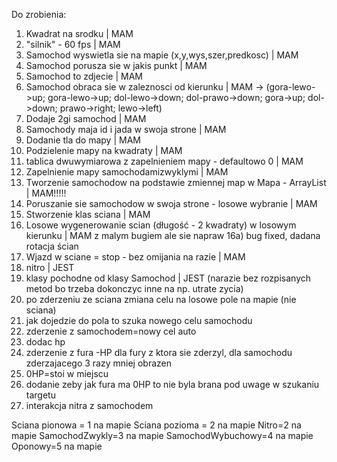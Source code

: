 Do zrobienia:
1. Kwadrat na srodku | MAM
2. "silnik" - 60 fps | MAM
3. Samochod wyswietla sie na mapie (x,y,wys,szer,predkosc) | MAM
4. Samochod porusza sie w jakis punkt | MAM
5. Samochod to zdjecie | MAM
6. Samochod obraca sie w zaleznosci od kierunku | MAM -> (gora-lewo->up; gora-lewo->up; dol-lewo->down; dol-prawo->down; gora->up; dol->down; prawo->right; lewo->left)
7. Dodaje 2gi samochod | MAM
8. Samochody maja id i jada w swoja strone | MAM
9. Dodanie tla do mapy | MAM
10. Podzielenie mapy na kwadraty | MAM
11. tablica dwuwymiarowa z zapelnieniem mapy - defaultowo 0 | MAM
12. Zapelnienie mapy samochodamizwyklymi | MAM
13. Tworzenie samochodow na podstawie zmiennej map w Mapa - ArrayList | MAM!!!!!
14. Poruszanie sie samochodow w swoja strone - losowe wybranie | MAM
15. Stworzenie klas sciana | MAM
16. Losowe wygenerowanie scian (długość - 2 kwadraty) w losowym kierunku | MAM z malym bugiem ale sie napraw
    16a) bug fixed, dadana rotacja ścian
18. Wjazd w sciane = stop - bez omijania na razie | MAM
19. nitro | JEST
20. klasy pochodne od klasy Samochod | JEST (narazie bez rozpisanych metod bo trzeba dokonczyc inne na np. utrate zycia)
21. po zderzeniu ze sciana zmiana celu na losowe pole na mapie (nie sciana)
22. jak dojedzie do pola to szuka nowego celu samochodu
23. zderzenie z samochodem=nowy cel auto
25. dodac hp
26. zderzenie z fura -HP dla fury z ktora sie zderzyl, dla samochodu zderzajacego 3 razy mniej obrazen
27. 0HP=stoi w miejscu
28. dodanie zeby jak fura ma 0HP to nie byla brana pod uwage w szukaniu targetu
29. interakcja nitra z samochodem

Sciana pionowa = 1 na mapie
Sciana pozioma = 2 na mapie
Nitro=2 na mapie
SamochodZwykly=3 na mapie
SamochodWybuchowy=4 na mapie
Oponowy=5  na mapie

